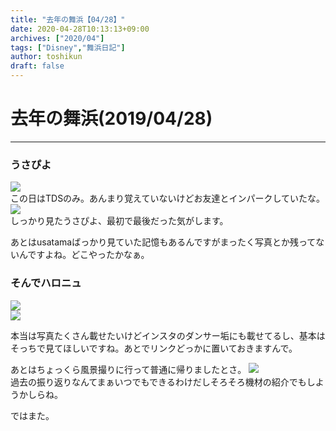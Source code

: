 ```yaml
---
title: "去年の舞浜【04/28】"
date: 2020-04-28T10:13:13+09:00
archives: ["2020/04"]
tags: ["Disney","舞浜日記"]
author: toshikun
draft: false
---
```

# 去年の舞浜(2019/04/28)
***

### うさぴよ
<img src='https://lh3.googleusercontent.com/_1dNE3H7lBT5S6rxMC9jZtcFBVIsC5x0nWEYws7OvaN_mbcZLEWoVE14eOUFGXfUFz7MrjCuVp0HlypDrHVJX_iL8nf7-fLPS7BMlVCnJh5orvP0PKnl74Y3ZO0vRfpj7t_AEulLfA=w400' /></a>
<br>この日はTDSのみ。あんまり覚えていないけどお友達とインパークしていたな。
<img src='https://lh3.googleusercontent.com/DjFdKjRfmb42ykf0h0USyRcNtOxZIU0tE1atavSQQKEIw7u9V5veJACGxcHHxpLY2GYD1plahUtQWO-9hNn3y-T6Pg9BNptvGVH5ckbxYUJzWtEUpIw3p21HXdMcfN17YCDeGE2pgw=w400' /></a>
<br>しっかり見たうさぴよ、最初で最後だった気がします。

あとはusatamaばっかり見ていた記憶もあるんですがまったく写真とか残ってないんですよね。どこやったかなぁ。


### そんでハロニュ

<img src='https://lh3.googleusercontent.com/2kjI_b751Rg_Ry7GidXHf5AgOgXKlp-OfFpObXmMuseU9ZptVeHdiqLT5S3COkIJwkCMW4Fv1Lo2-kbyaZXXqnsFula5pVm9f1yX4JIlzYJlR6bb1_IkFDukK-P_zW5j3ZIpP99zVg=w400' /></a>
<br>
<img src='https://lh3.googleusercontent.com/ahSrbm5BPCkttBbQLLfBV9qAdoZ3OGe2yEsRGtH5LPApzrxUlDRQVg_gBjX_6cfFKhG7rRPh7ZS0YD4Mp75U3ewZMFSbweJkRytQWU7w54juTp04g0qVi6zjqFNgcxSn_zJs_zV_eQ=w400' /></a>

本当は写真たくさん載せたいけどインスタのダンサー垢にも載せてるし、基本はそっちで見てほしいですね。あとでリンクどっかに置いておきますんで。

あとはちょっくら風景撮りに行って普通に帰りましたとさ。
<img src='https://lh3.googleusercontent.com/AAXLZlQMLfjFE85OItlDnCyD90BZu7bKzx2aN7LKx9AurEv6vDUb_TT_QkR3vvY4JVCDhNhH3XgY4boI70v4mhRitXp7WzWGocY1lRG1phwOAjU4oXVaI5bUs--f7uv4u4oEIERdHQ=w2400' /></a>
<br>
過去の振り返りなんてまぁいつでもできるわけだしそろそろ機材の紹介でもしようかしらね。


ではまた。